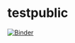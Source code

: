 # testpublic

[![Binder](https://mybinder.org/badge_logo.svg)](https://mybinder.org/v2/gh/anna1l/testpublic/main?filepath=Untitled3.ipynb)
